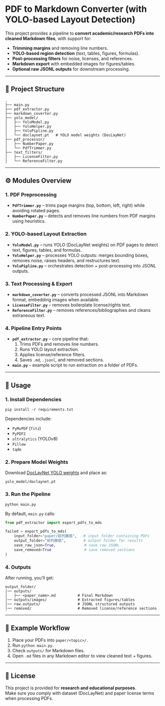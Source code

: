 # PDF to Markdown Converter (with YOLO-based Layout Detection)

This project provides a pipeline to **convert academic/research PDFs into cleaned Markdown files**, with support for:
- **Trimming margins** and removing line numbers.
- **YOLO-based region detection** (text, tables, figures, formulas).
- **Post-processing filters** for noise, licenses, and references.
- **Markdown export** with embedded images for figures/tables.
- **Optional raw JSONL outputs** for downstream processing.

---

## 📂 Project Structure

```
.
├── main.py
├── pdf_extractor.py
├── markdown_coverter.py
├── yolo_model/
│   ├── YoloModel.py
│   ├── YoloHelper.py
│   ├── YoloPipline.py
│   └── doclaynet.pt   # YOLO model weights (DocLayNet)
├── pdf_processor/
│   ├── NumberPaper.py
│   └── PdfTrimmer.py
├── text_filters/
│   ├── LicenseFilter.py
│   └── ReferenceFilter.py
```

---

## ⚙️ Modules Overview

### **1. PDF Preprocessing**
- **`PdfTrimmer.py`** – trims page margins (top, bottom, left, right) while avoiding rotated pages.
- **`NumberPaper.py`** – detects and removes line numbers from PDF margins using heuristics.

### **2. YOLO-based Layout Extraction**
- **`YoloModel.py`** – runs YOLO (DocLayNet weights) on PDF pages to detect text, figures, tables, and formulas.
- **`YoloHelper.py`** – processes YOLO outputs: merges bounding boxes, removes noise, raises headers, and restructures text.
- **`YoloPipline.py`** – orchestrates detection + post-processing into JSONL outputs.

### **3. Text Processing & Export**
- **`markdown_coverter.py`** – converts processed JSONL into Markdown format, embedding images when available.
- **`LicenseFilter.py`** – removes boilerplate license/rights text.
- **`ReferenceFilter.py`** – removes references/bibliographies and cleans extraneous text.

### **4. Pipeline Entry Points**
- **`pdf_extractor.py`** – core pipeline that:
  1. Trims PDFs and removes line numbers.
  2. Runs YOLO layout extraction.
  3. Applies license/reference filters.
  4. Saves `.md`, `.jsonl`, and removed sections.
- **`main.py`** – example script to run extraction on a folder of PDFs.

---

## 🚀 Usage

### 1. Install Dependencies
```
pip install -r requirements.txt
```
Dependencies include:
- `PyMuPDF` (`fitz`)
- `PyPDF2`
- `ultralytics` (YOLOv8)
- `Pillow`
- `tqdm`

### 2. Prepare Model Weights
Download [DocLayNet YOLO weights](https://github.com/DocLayNet) and place as:
```
yolo_model/doclaynet.pt
```

### 3. Run the Pipeline
```
python main.py
```

By default, `main.py` calls:
```python
from pdf_extractor import export_pdfs_to_mds

failed = export_pdfs_to_mds(
    input_folder="paper/前列腺癌",   # input folder containing PDFs
    output_folder="前列腺癌",        # output folder for results
    save_raw_json=True,             # save raw JSONL
    save_removed=True               # save removed sections
)
```

### 4. Outputs
After running, you’ll get:
```
output_folder/
│── outputs/
│   ├── <paper_name>.md          # Final Markdown
│── outputs/images/              # Extracted figures/tables
│── raw_outputs/                 # JSONL structured outputs
│── removed/                     # Removed license/reference sections
```

---

## 🧩 Example Workflow
1. Place your PDFs into `paper/<topic>/`.
2. Run `python main.py`.
3. Check `outputs/` for Markdown files.
4. Open `.md` files in any Markdown editor to view cleaned text + figures.

---

## 📜 License
This project is provided for **research and educational purposes**.  
Make sure you comply with dataset (DocLayNet) and paper license terms when processing PDFs.
